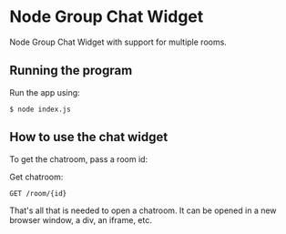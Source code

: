 # Node Group Chat Widget

Node Group Chat Widget with support for multiple rooms.

## Running the program

Run the app using:

```shell
$ node index.js
```

## How to use the chat widget

To get the chatroom, pass a room id:

Get chatroom:

```GET /room/{id}```

That's all that is needed to open a chatroom. It can be opened in a new browser window,
a div, an iframe, etc.


